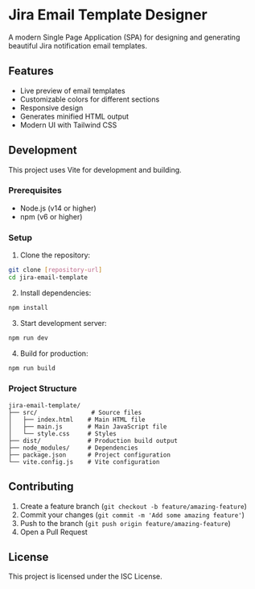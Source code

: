 # Jira Email Template Designer

A modern Single Page Application (SPA) for designing and generating beautiful Jira notification email templates.

## Features

- Live preview of email templates
- Customizable colors for different sections
- Responsive design
- Generates minified HTML output
- Modern UI with Tailwind CSS

## Development

This project uses Vite for development and building.

### Prerequisites

- Node.js (v14 or higher)
- npm (v6 or higher)

### Setup

1. Clone the repository:
```bash
git clone [repository-url]
cd jira-email-template
```

2. Install dependencies:
```bash
npm install
```

3. Start development server:
```bash
npm run dev
```

4. Build for production:
```bash
npm run build
```

### Project Structure

```
jira-email-template/
├── src/               # Source files
│   ├── index.html    # Main HTML file
│   ├── main.js       # Main JavaScript file
│   └── style.css     # Styles
├── dist/             # Production build output
├── node_modules/     # Dependencies
├── package.json      # Project configuration
└── vite.config.js    # Vite configuration
```

## Contributing

1. Create a feature branch (`git checkout -b feature/amazing-feature`)
2. Commit your changes (`git commit -m 'Add some amazing feature'`)
3. Push to the branch (`git push origin feature/amazing-feature`)
4. Open a Pull Request

## License

This project is licensed under the ISC License.
